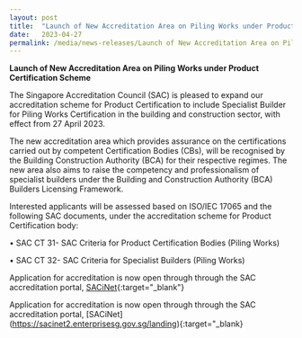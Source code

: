 ```yaml
---
layout: post
title:  "Launch of New Accreditation Area on Piling Works under Product Certification Scheme"   
date:   2023-04-27
permalink: /media/news-releases/Launch of New Accreditation Area on Piling Works under Product Certification Scheme  
---
```


**Launch of New Accreditation Area on Piling Works under Product Certification Scheme**

The Singapore Accreditation Council (SAC) is pleased to expand our accreditation scheme for Product Certification to include Specialist Builder for Piling Works Certification in the building and construction sector, with effect from 27 April 2023.

The new accreditation area which provides assurance on the certifications carried out by competent Certification Bodies (CBs), will be recognised by the Building Construction Authority (BCA) for their respective regimes. The new area also aims to raise the competency and professionalism of specialist builders under the Building and Construction Authority (BCA) Builders Licensing Framework.

Interested applicants will be assessed based on ISO/IEC 17065 and the following SAC documents, under the accreditation scheme for Product Certification body:

•	SAC CT 31- SAC Criteria for Product Certification Bodies (Piling Works)

•	SAC CT 32- SAC Criteria for Specialist Builders (Piling Works)

Application for accreditation is now open through through the SAC accreditation portal, [SACiNet](https://sacinet.enterprisesg.gov.sg/sac/forms/sacinet/sacinet-logon-external.form){:target="_blank"}

Application for accreditation is now open through through the SAC accreditation portal, [SACiNet]
(https://sacinet2.enterprisesg.gov.sg/landing){:target="_blank}
